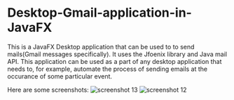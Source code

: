 # Desktop-Gmail-application-in-JavaFX
This is a JavaFX Desktop application that can be used to to send mails(Gmail messages specifically). It uses the Jfoenix library and Java mail API. This application can be used as a part of any desktop application that needs to, for example, automate the process of sending emails at the occurance of some particular event.

Here are some screenshots:
![screenshot 13](https://user-images.githubusercontent.com/30202672/34332918-6c97f54a-e95c-11e7-84a7-73a048d8d9bd.png)
![screenshot 12](https://user-images.githubusercontent.com/30202672/34332919-6ccc49ee-e95c-11e7-891f-9d18859d508c.png)
